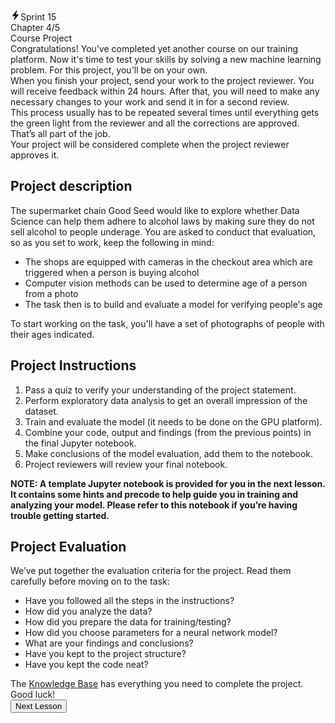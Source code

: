 <main class="theory-layout__main"><div class="topic-progress prism prism_theme_light trainer-lesson-theory__topic-progress"><div class="topic-progress__sprint"><svg class="prism-icon prism-icon_type_objects-lightning-16 topic-progress__sprint-icon" width="16" height="16" viewBox="0 0 16 16" fill="none"><path d="M3.58373 9.38843H7.43986L5.44693 14.5838C5.12854 15.402 5.97759 15.8379 6.52594 15.181L12.7995 7.6626C12.9351 7.50136 13 7.34012 13 7.16694C13 6.8385 12.7465 6.6056 12.4163 6.6056H8.56014L10.5531 1.41616C10.8656 0.598028 10.0224 0.16209 9.47406 0.818982L3.19458 8.3374C3.05896 8.49267 3 8.6539 3 8.83306C3 9.1615 3.24764 9.38843 3.58373 9.38843Z" fill="currentColor"></path></svg><span>Sprint 15</span></div><div class="topic-progress__topic-number"><span>Chapter 4/5</span></div><div class="topic-progress__topic-name">Course Project</div><div class="composed-progress-bar prism prism_theme_light topic-progress__progress-bar"><span class="prism-element-hint composed-progress-bar__child"><span class="prism-element-hint__wrapper"><div class="composed-progress-bar__part"><div class="composed-progress-bar__part-bar"></div><div class="composed-progress-bar__complete-share" style="width: 100%;"></div></div></span></span><span class="prism-element-hint composed-progress-bar__child"><span class="prism-element-hint__wrapper"><div class="composed-progress-bar__part"><div class="composed-progress-bar__part-bar"></div><div class="composed-progress-bar__complete-share" style="width: 100%;"></div></div></span></span><span class="prism-element-hint composed-progress-bar__child"><span class="prism-element-hint__wrapper"><div class="composed-progress-bar__part"><div class="composed-progress-bar__part-bar"></div><div class="composed-progress-bar__complete-share" style="width: 100%;"></div></div></span></span><span class="prism-element-hint composed-progress-bar__child"><span class="prism-element-hint__wrapper"><div class="composed-progress-bar__part"><div class="composed-progress-bar__part-bar"></div><div class="composed-progress-bar__complete-share" style="width: 100%;"></div></div></span></span><span class="prism-element-hint composed-progress-bar__child"><span class="prism-element-hint__wrapper"><div class="composed-progress-bar__part"><div class="composed-progress-bar__part-bar"></div><div class="composed-progress-bar__complete-share" style="width: 100%;"></div></div></span></span></div></div><section class="theory-viewer prism prism_theme_light big-theory trainer__theory-scrollable-content"><section class="theory-viewer__blocking-layout-block theory-viewer__block theory-viewer__block_type_vertical-layout theory-viewer__block_layout"><section class="theory-viewer__block theory-viewer__block_type_markdown"><div class="Markdown base-markdown base-markdown_with-gallery markdown markdown_size_normal markdown_type_theory full-markdown"><div class="paragraph">Congratulations! You’ve completed yet another course on our training platform. Now it's time to test your skills by solving a new machine learning problem. For this project, you'll be on your own.</div><div class="paragraph">When you finish your project, send your work to the project reviewer. You will receive feedback within 24 hours. After that, you will need to make any necessary changes to your work and send it in for a second review.</div><div class="paragraph">This process usually has to be repeated several times until everything gets the green light from the reviewer and all the corrections are approved. That’s all part of the job.</div><div class="paragraph">Your project will be considered complete when the project reviewer approves it.</div><h2>Project description</h2><div class="paragraph">The supermarket chain Good Seed would like to explore whether Data Science can help them adhere to alcohol laws by making sure they do not sell alcohol to people underage. You are asked to conduct that evaluation, so as you set to work, keep the following in mind:</div><ul><li>The shops are equipped with cameras in the checkout area which are triggered when a person is buying alcohol</li><li>Computer vision methods can be used to determine age of a person from a photo</li><li>The task then is to build and evaluate a model for verifying people's age</li></ul><div class="paragraph">To start working on the task, you'll have a set of photographs of people with their ages indicated.</div><h2>Project Instructions</h2><ol start="1"><li>Pass a quiz to verify your understanding of the project statement.</li><li>Perform exploratory data analysis to get an overall impression of the dataset.</li><li>Train and evaluate the model (it needs to be done on the GPU platform).</li><li>Combine your code, output and findings (from the previous points) in the final Jupyter notebook.</li><li>Make conclusions of the model evaluation, add them to the notebook.</li><li>Project reviewers will review your final notebook.</li></ol><div class="paragraph paragraph_has-one-child"><strong>NOTE: A template Jupyter notebook is provided for you in the next lesson. It contains some hints and precode to help guide you in training and analyzing your model. Please refer to this notebook if you’re having trouble getting started.</strong></div><h2>Project Evaluation</h2><div class="paragraph">We’ve put together the evaluation criteria for the project. Read them carefully before moving on to the task:</div><ul><li>Have you followed all the steps in the instructions?</li><li>How did you analyze the data?</li><li>How did you prepare the data for training/testing?</li><li>How did you choose parameters for a neural network model?</li><li>What are your findings and conclusions?</li><li>Have you kept to the project structure?</li><li>Have you kept the code neat?</li></ul><div class="paragraph">The <a href="https://tripleten.gatsbyjs.io/DS/CV/" target="_blank">Knowledge Base</a> has everything you need to complete the project.</div><div class="paragraph">Good luck!</div></div></section></section></section><div class="next-lesson-control next-lesson-control_state_ready prism prism_theme_light"><button class="prism-button prism-button_icon-placement_left prism-button_position-in-group_none prism-button_size_l prism-button_view_primary prism-button_accent_default next-lesson-control__button"><span class="prism-button__content"><span class="prism-button__text"><span class="prism-button__label"><span>Next Lesson</span></span></span></span></button></div></main>
